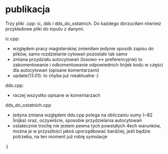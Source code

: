 # publikacja

Trzy pliki .cpp: ic, dds i dds_do_ostatnich. Do każdego dorzuciłam również przykładowe pliki do inputu z danymi. 


ic.cpp:
- względem pracy magisterskiej zmieniłam jedynie sposób zapisu do plików, samo rozdzielanie cytowań pozostało tak samo
- zmiana przydziału autocytowań (losowo <-> preferencyjnie) to zakomentowanie i odkomentowanie odpowiednich linijek kodu w części dla autocytowań (opisane komentarzami)
- update(13.01): to chyba już nieaktualne :)

dds.cpp:
- raczej wszystko opisane w komentarzach 

dds_do_ostatnich.cpp
- jedyna zmiana względem dds.cpp polega na obliczaniu sumy (~82 linijka) oraz, oczywiście, sposobie przydzielania autocytowań
- ostatecznie trochę nie jestem pewna tych powstałych 4ech warunków, można je w przyszłości jakoś uporządkować bardziej, jeśli będzie potrzeba, na ten moment już robię symulacje 

:) 
